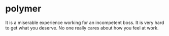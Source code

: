 # polymer
It is a miserable experience working for an incompetent boss.
It is very hard to get what you deserve.
No one really cares about how you feel at work.
